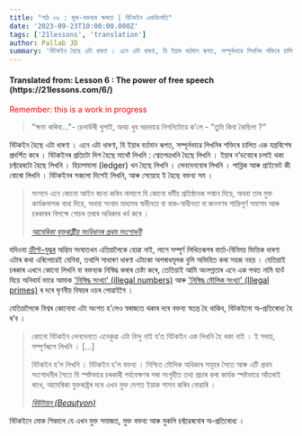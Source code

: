 ```yaml
---
title: "পাঠ ০৬ : মুক্ত-বক্তব্যৰ ক্ষমতা | বিটকইন একবিংশতি"
date: '2023-09-23T10:00:00.000Z'
tags: ['21lessons', 'translation']
author: Pallab JD
summary: 'বিটকইন হৈছে এটা ধাৰণা । এনে এটা ধাৰণা, যি ইয়াৰ বৰ্তমান ৰূপত, সম্পূৰ্নভাৱে লিখনিৰ শক্তিৰে চালিত এক যন্ত্ৰবিশেষ প্ৰদৰ্শিত কৰে । বিটকইনৰ প্ৰতিটো দিশ হৈছে মাথোঁ লিখনি : শ্বেতপত্ৰখনি হৈছে লিখনি । ইয়াৰ ন’ডবোৰে চলাই থকা চফ্টৱেৰটো হৈছে লিখনি । হিচাপমালা (ledger) খন হৈছে লিখনি ।...'
---
```


<div style="textAlign:center">
    <h4> Translated from: Lesson 6 : The power of free speech (https://21lessons.com/6/) </h4>
    <p style="color:red"> Remember: this is a work in progress </p>
</div>

> "ক্ষমা কৰিবা..."- চেলাউৰী থুপাই, অথচ খুব ভদ্ৰভাৱে নিগনিটোৱে ক’লে - "তুমি কিবা কৈছিলা ?"

বিটকইন হৈছে এটা ধাৰণা ।
এনে এটা ধাৰণা, যি ইয়াৰ বৰ্তমান ৰূপত, সম্পূৰ্নভাৱে লিখনিৰ শক্তিৰে চালিত এক যন্ত্ৰবিশেষ প্ৰদৰ্শিত কৰে ।
বিটকইনৰ প্ৰতিটো দিশ হৈছে মাথোঁ লিখনি : শ্বেতপত্ৰখনি হৈছে লিখনি ।
ইয়াৰ ন’ডবোৰে চলাই থকা চফ্টৱেৰটো হৈছে লিখনি ।
হিচাপমালা (ledger) খন হৈছে লিখনি ।
লেনদেনবোৰ লিখনি ।
পাব্লিক আৰু প্ৰাইভেট কী বোৰো লিখনি ।
বিটকইনৰ সকলো দিশেই লিখনি, আৰু সেয়েহে ই হৈছে বক্তব্য সম ।

> সংসদে এনে কোনো আইন ৰচনা কৰিব নালাগে যি কোনো ধৰ্মীয় প্ৰতিষ্ঠানক সন্মান দিয়ে,
> অথবা তাৰ মুক্ত কাৰ্যকলাপক বাধা দিয়ে,
> অথবা সংবাদ মাধ্যমৰ স্বাধীনতা বা বাক-স্বাধীনতা বা জনগণৰ শান্তিপূৰ্ণ সমাগম আৰু চৰকাৰৰ বিপক্ষে গোচৰ তৰাৰ অধিকাৰ খৰ্ব কৰে ।
>
> <cite> [আমেৰিকা যুক্তৰাষ্ট্ৰীয় সংবিধানৰ প্ৰথম সংশোধনী](https://en.wikipedia.org/wiki/First_Amendment_to_the_United_States_Constitution) </cite>

যদিওবা [ক্ৰীপ্ট-যুদ্ধৰ](https://en.wikipedia.org/wiki/Crypto_Wars) অন্তিম সংঘাতখন এতিয়ালৈকে হোৱা নাই, লাগে সম্পূৰ্ণ লিখিতৰূপৰ বাৰ্তা-বিনিময় ভিত্তিক ধাৰণা এটাৰ কথা এৰিলোৱেই যেনিবা, তথাপি সাধাৰণ ধাৰণা এটাকো অপৰাধমূলক বুলি অভিহিত কৰা সহজ নহয় ।
যেতিয়াই চৰকাৰ এখনে কোনো লিখনি বা বক্তব্যক নিষিদ্ধ কৰাৰ চেষ্টা কৰে, তেতিয়াই আমি অংলগ্নতাৰ এনে এক পথত নামি যাওঁ যিয়ে অনিবাৰ্য ভাৱে আমাক ['নিষিদ্ধ সংখ্যা' (illegal numbers)](https://en.wikipedia.org/wiki/Illegal_number) আৰু ['নিষিদ্ধ মৌলিক সংখ্যা' (Illegal primes)](https://en.wikipedia.org/wiki/Illegal_prime) ৰ দৰে ঘৃণনীয় বিষয়ৰ ওচৰ পোৱাইগৈ ।

যেতিয়ালৈকে বিশ্বৰ কোনোবা এটা অংশত হ’লেও স্বৰাজ্যত থকাৰ দৰে বক্তব্য স্বতন্ত্ৰ হৈ থাকিব, বিটকইনো অ-প্ৰতিৰোধ্য হৈ ৰ’ব ।

> কোনো বিটকইন লেনদেনতে এনেকুৱা এটা বিন্দু নাই য’ত বিটকইন এক লিখনি হৈ থকা নাই ।
> ই সদায়, সম্পূৰ্ণৰূপে লিখনি ।
> [...]
> 
> বিটকইন হ’ল লিখনি ।
> বিটকইন হ’ল বক্তব্য ।
> নিশ্চিত মৌলিক অধিকাৰ সমূহৰ সৈতে আৰু এটি প্ৰথম সংশোধনীৰ সৈতে যি স্পষ্টভাৱে চৰকাৰী পৰ্যবেক্ষণৰ পৰা সংগৃহীত তথ্য প্ৰচাৰ কৰা কাৰ্যক স্পষ্টভাৱে আঁতৰাই ৰাখে, আমেৰিকা যুক্তৰাষ্ট্ৰৰ দৰে এখন মুক্ত দেশত ইয়াক শাসন কৰিব নোৱাৰি ।
>
> <cite> [বিউটায়ন (Beautyon)](https://archive.is/yAOwZ) </cite>

বিটকইনে মোক শিকালে যে এখন মুক্ত সমাজত, মুক্ত বক্তব্য আৰু মুকলি চফ্টৱেৰবোৰ অ-প্ৰতিৰোধ্য ।
